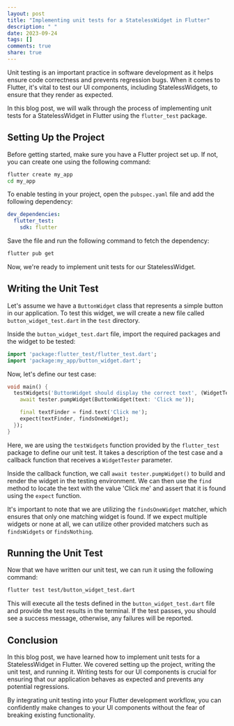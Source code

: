 ```yaml
---
layout: post
title: "Implementing unit tests for a StatelessWidget in Flutter"
description: " "
date: 2023-09-24
tags: []
comments: true
share: true
---
```


Unit testing is an important practice in software development as it helps ensure code correctness and prevents regression bugs. When it comes to Flutter, it's vital to test our UI components, including StatelessWidgets, to ensure that they render as expected.

In this blog post, we will walk through the process of implementing unit tests for a StatelessWidget in Flutter using the `flutter_test` package.

## Setting Up the Project

Before getting started, make sure you have a Flutter project set up. If not, you can create one using the following command:

```bash
flutter create my_app
cd my_app
```

To enable testing in your project, open the `pubspec.yaml` file and add the following dependency:

```yaml
dev_dependencies:
  flutter_test:
    sdk: flutter
```

Save the file and run the following command to fetch the dependency:

```bash
flutter pub get
```

Now, we're ready to implement unit tests for our StatelessWidget.

## Writing the Unit Test

Let's assume we have a `ButtonWidget` class that represents a simple button in our application. To test this widget, we will create a new file called `button_widget_test.dart` in the `test` directory.

Inside the `button_widget_test.dart` file, import the required packages and the widget to be tested:

```dart
import 'package:flutter_test/flutter_test.dart';
import 'package:my_app/button_widget.dart';
```

Now, let's define our test case:

```dart
void main() {
  testWidgets('ButtonWidget should display the correct text', (WidgetTester tester) async {
    await tester.pumpWidget(ButtonWidget(text: 'Click me'));

    final textFinder = find.text('Click me');
    expect(textFinder, findsOneWidget);
  });
}
```

Here, we are using the `testWidgets` function provided by the `flutter_test` package to define our unit test. It takes a description of the test case and a callback function that receives a `WidgetTester` parameter.

Inside the callback function, we call `await tester.pumpWidget()` to build and render the widget in the testing environment. We can then use the `find` method to locate the text with the value 'Click me' and assert that it is found using the `expect` function.

It's important to note that we are utilizing the `findsOneWidget` matcher, which ensures that only one matching widget is found. If we expect multiple widgets or none at all, we can utilize other provided matchers such as `findsWidgets` or `findsNothing`.

## Running the Unit Test

Now that we have written our unit test, we can run it using the following command:

```bash
flutter test test/button_widget_test.dart
```

This will execute all the tests defined in the `button_widget_test.dart` file and provide the test results in the terminal. If the test passes, you should see a success message, otherwise, any failures will be reported.

## Conclusion

In this blog post, we have learned how to implement unit tests for a StatelessWidget in Flutter. We covered setting up the project, writing the unit test, and running it. Writing tests for our UI components is crucial for ensuring that our application behaves as expected and prevents any potential regressions.

By integrating unit testing into your Flutter development workflow, you can confidently make changes to your UI components without the fear of breaking existing functionality.